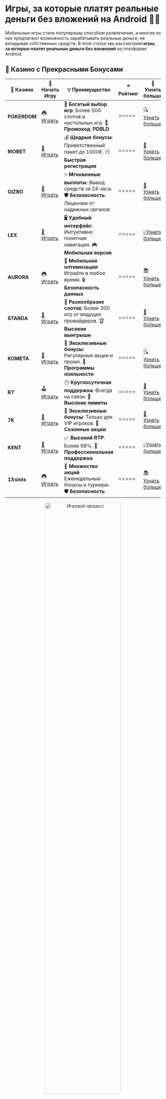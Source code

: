 # Игры, за которые платят реальные деньги без вложений на Android 📱💵

Мобильные игры стали популярным способом развлечения, и многие из них предлагают возможность зарабатывать реальные деньги, не вкладывая собственных средств. В этой статье мы рассмотрим **игры, за которые платят реальные деньги без вложений** на платформе Android.

## 🌟 Казино с Прекрасными Бонусами

| 🎲 **Казино** | 🔗 **Начать Игру** | 💡 **Преимущество** | ⭐ **Рейтинг** | 🔗 **Узнать больше** |
|--------------|---------------------|---------------------|----------------|----------------------|
| **POKERDOM**  | [🎮 Играть](https://brandplay.link/4k77v2yx) | 🎉 **Богатый выбор игр**: Более 500 слотов и настольных игр. 🎁 **Промокод**: **PDBLD** | ⭐⭐⭐⭐⭐ | [🔍 Узнать больше](https://brandplay.link/4k77v2yx) |
| **RIOBET**    | [🎰 Играть](https://brandplay.link/7xBLTPyj) | 💰 **Щедрые бонусы**: Приветственный пакет до 1000€. 🕒 **Быстрая регистрация** | ⭐⭐⭐⭐⭐ | [📖 Узнать больше](https://brandplay.link/7xBLTPyj) |
| **GIZBO**     | [🎲 Играть](https://brandplay.link/bprXw4YV) | ⚡ **Мгновенные выплаты**: Вывод средств за 24 часа. 🛡️ **Безопасность**: Лицензия от надежных органов | ⭐⭐⭐⭐⭐ | [📝 Узнать больше](https://brandplay.link/bprXw4YV) |
| **LEX**       | [🤑 Играть](https://brandplay.link/zW4hdDFV) | 🖥️ **Удобный интерфейс**: Интуитивно понятная навигация. 🎮 **Мобильная версия** | ⭐⭐⭐⭐⭐ | [ℹ️ Узнать больше](https://brandplay.link/zW4hdDFV) |
| **AURORA**    | [🎮 Играть](https://10trafic-stat2.com/click/668546556bcc6313411604bd/6766/13032/subaccount) | 📱 **Мобильная оптимизация**: Играйте в любое время. 🔒 **Безопасность данных** | ⭐⭐⭐⭐⭐ | [📚 Узнать больше](https://10trafic-stat2.com/click/668546556bcc6313411604bd/6766/13032/subaccount) |
| **STARDА**    | [🎯 Играть](https://brandplay.link/fB7xwRFL) | 🎰 **Разнообразие слотов**: Более 300 игр от ведущих провайдеров. 🏆 **Высокие выигрыши** | ⭐⭐⭐⭐⭐ | [🔎 Узнать больше](https://brandplay.link/fB7xwRFL) |
| **KOMETA**    | [🎰 Играть](https://brandplay.link/8ZymQJV8) | 🎁 **Эксклюзивные бонусы**: Регулярные акции и промо. 🔄 **Программы лояльности** | ⭐⭐⭐⭐⭐ | [🔍 Узнать больше](https://brandplay.link/8ZymQJV8) |
| **R7**        | [🕹️ Играть](https://brandplay.link/bMd3Yjsw) | 🕒 **Круглосуточная поддержка**: Всегда на связи. 💸 **Высокие лимиты** | ⭐⭐⭐⭐⭐ | [📖 Узнать больше](https://brandplay.link/bMd3Yjsw) |
| **7K**        | [🎲 Играть](https://brandplay.link/BvQyFShp) | 🌟 **Эксклюзивные бонусы**: Только для VIP игроков. 🎉 **Сезонные акции** | ⭐⭐⭐⭐⭐ | [📝 Узнать больше](https://brandplay.link/BvQyFShp) |
| **KENT**      | [🤑 Играть](https://brandplay.link/Fv2WP3js) | 📈 **Высокий RTP**: Более 98%. 💼 **Профессиональная поддержка** | ⭐⭐⭐⭐⭐ | [ℹ️ Узнать больше](https://brandplay.link/Fv2WP3js) |
| **1Xslots**   | [🎮 Играть](https://brandplay.link/hSB1khtr) | 🎉 **Множество акций**: Еженедельные бонусы и турниры. 🛡️ **Безопасность** | ⭐⭐⭐⭐⭐ | [📚 Узнать больше](https://brandplay.link/hSB1khtr) |

<div align="center"> <img src="https://i.pinimg.com/originals/1d/b3/25/1db325483acbe642c6d4e6fdd73a4988.gif" alt="Игровой процесс" width="70%"> </div>
---

## 🚀 Быстрые Выигрыши и Поддержка

| 🎲 **Казино** | 🔗 **Начать Игру** | 💡 **Преимущество** | ⭐ **Рейтинг** | 🔗 **Узнать больше** |
|--------------|---------------------|---------------------|----------------|----------------------|
| **GAMA**      | [🎯 Играть](https://brandplay.link/j6NMKsDz) | 🔍 **Интуитивный интерфейс**: Легкость использования. 🏅 **Престижные турниры** | ⭐⭐⭐⭐☆ | [🔎 Узнать больше](https://brandplay.link/j6NMKsDz) |
| **ONION**     | [🎰 Играть](https://brandplay.link/zBGRVpQ9) | 🤑 **Низкие ставки**: Идеально для начинающих. 🔄 **Быстрые выводы** | ⭐⭐⭐⭐☆ | [🔍 Узнать больше](https://brandplay.link/zBGRVpQ9) |
| **ЧЕМПИОН**   | [🕹️ Играть](https://temon-gter.cfd/go/lRq?p80412p304504pcc44t17455) | 🏅 **Лояльная программа**: Награды за активность. 🎁 **Ежемесячные бонусы** | ⭐⭐⭐⭐☆ | [📖 Узнать больше](https://temon-gter.cfd/go/lRq?p80412p304504pcc44t17455) |
| **VAVADA**    | [🎲 Играть](https://vavadapartner.pro/?promo=ea5c9275-6854-4505-94fc-95ab18221945-linkb2) | 🚀 **Быстрая регистрация**: Начните играть мгновенно. 🔐 **Безопасные транзакции** | ⭐⭐⭐⭐☆ | [📝 Узнать больше](https://vavadapartner.pro/?promo=ea5c9275-6854-4505-94fc-95ab18221945-linkb2) |
| **FRIENDS**   | [🤑 Играть](https://gofriends.mba/linkb2) | 🤝 **Социальные игры**: Играйте с друзьями. 🌐 **Мультиплатформенность** | ⭐⭐⭐⭐☆ | [ℹ️ Узнать больше](https://gofriends.mba/linkb2) |
| **1WIN**      | [🎮 Играть](https://brandplay.link/smXVpBbG) | 🏆 **Спортивные ставки**: Широкий выбор видов спорта. 💵 **Высокие коэффициенты** | ⭐⭐⭐⭐☆ | [📚 Узнать больше](https://brandplay.link/smXVpBbG) |
| **DRIP**      | [🎯 Играть](https://drp-ircp01.com/c07e6a3db) | 🌐 **Инновационные игры**: Новейшие игровые технологии. 🛡️ **Высокая безопасность** | ⭐⭐⭐⭐☆ | [🔎 Узнать больше](https://drp-ircp01.com/c07e6a3db) |
| **JOYCASINO** | [🎰 Играть](https://rpc30.call2me.pro/?/ru/registration?apkpop=0&partner=p24970p3291217pc98f) | 🎁 **Приятные бонусы**: Ежедневные акции и подарки. 🕹️ **Разнообразие игр** | ⭐⭐⭐⭐☆ | [🔍 Узнать больше](https://rpc30.call2me.pro/?/ru/registration?apkpop=0&partner=p24970p3291217pc98f) |
| **PLAYFORTUNA** | [🎮 Играть](https://fortunapromo.net/alt/playfortuna/registration?0dc4a9362a71feb7e3f165fb8e766f70) | 🎉 **Регулярные акции**: Бонусы, фриспины и многое другое. 🏅 **Турниры** | ⭐⭐⭐⭐☆ | [📚 Узнать больше](https://fortunapromo.net/alt/playfortuna/registration?0dc4a9362a71feb7e3f165fb8e766f70) |
| **SYKAA**     | [🤑 Играть](https://s-two-way.com/?source=linkb2&pid=30697) | 💸 **Доступные ставки**: Идеально для новичков. 🎁 **Щедрые бонусы** | ⭐⭐⭐⭐☆ | [🔍 Узнать больше](https://s-two-way.com/?source=linkb2&pid=30697) |

<div align="center"> <img src="https://i.pinimg.com/originals/1d/b3/25/1db325483acbe642c6d4e6fdd73a4988.gif" alt="Игровой процесс" width="70%"> </div>

![Игры за деньги](https://i.pinimg.com/originals/a9/29/6e/a9296ea1cf6a7c20a985e593451f0323.png)

## Что такое игры, за которые платят реальные деньги? 🤔

Игры, за которые платят реальные деньги, предлагают игрокам возможность заработать деньги, выполняя различные задания или участвуя в игровых процессах. Они могут быть абсолютно бесплатными, и вам не нужно вносить депозит или делать покупки внутри приложения, чтобы начать зарабатывать.

### Как работают эти игры? 🔄

1. **Регистрация** 📝: Для начала вам нужно скачать игру и зарегистрироваться в приложении.
2. **Выполнение заданий** ✅: В большинстве игр нужно выполнять различные задания или выигрывать в игровых сессиях, чтобы зарабатывать деньги.
3. **Вывод средств** 💸: После накопления достаточной суммы вы можете вывести деньги на свой банковский счет, электронный кошелек или другие методы.

## Популярные **игры за реальные деньги** без вложений на Android 📱

Вот несколько популярных игр, которые предлагают возможность зарабатывать деньги без инвестиций:

### 1. **Mistplay** 🎮

**Mistplay** — это приложение, которое позволяет зарабатывать деньги за время, проведенное в играх. Здесь можно получать баллы за установку и игру в различные мобильные игры, а затем обменивать эти баллы на подарочные карты или реальные деньги.

- **Как заработать?** Играйте в игры, зарабатывайте баллы и обменивайте их на подарочные карты Amazon, Google Play и другие.
- **Особенности:** Mistplay работает только в США, Канаде и некоторых других странах, и имеет отличный интерфейс для игр.

### 2. **Lucktastic** 🍀

**Lucktastic** — это бесплатная игра, где вы можете выигрывать деньги, скретчив карточки с шансом на реальные деньги. Это приложение позволяет зарабатывать без вложений и получать ежедневные выигрыши.

- **Как заработать?** Ежедневно скретч карты на деньги, участвуйте в розыгрышах и акциях.
- **Особенности:** В Lucktastic нет необходимости вкладывать деньги. Все выигрыши идут на счет в виде реальных денежных средств.

### 3. **Swagbucks Live** 🎯

**Swagbucks Live** предлагает игрокам возможность зарабатывать деньги, отвечая на вопросы в викторинах и играх. Здесь можно зарабатывать Swagbucks, которые затем можно обменять на реальные деньги или подарочные карты.

- **Как заработать?** Пройдите викторины, отвечая на вопросы, и зарабатывайте Swagbucks, которые можно обменять на деньги.
- **Особенности:** Приложение имеет свою систему бонусов за ежедневную активность и за приглашение друзей.

### 4. **FeaturePoints** 💸

**FeaturePoints** позволяет зарабатывать деньги за установку и использование приложений. Вам нужно будет скачать приложения через FeaturePoints и получать за это баллы, которые потом можно обменять на деньги или подарочные карты.

- **Как заработать?** Устанавливайте приложения, зарабатывайте баллы и обменивайте их на деньги.
- **Особенности:** Получите дополнительные бонусы за приглашение друзей.

### 5. **PlaySpot** 🎮

**PlaySpot** предлагает пользователям зарабатывать деньги за выполнение простых заданий и игр. Вы можете участвовать в турнирах и получать деньги за достижения.

- **Как заработать?** Выполняйте простые задания и зарабатывайте деньги на свой счет.
- **Особенности:** Приложение поддерживает вывод средств через PayPal.

## Преимущества **игр, за которые платят реальные деньги без вложений** 🏆

1. **Бесплатность** 💰: Вы можете зарабатывать деньги, не вкладывая ни копейки.
2. **Разнообразие заданий** 🎯: В этих играх часто предлагают разные способы заработка: от игры в слоты до выполнения различных заданий.
3. **Удобство вывода средств** 💸: Деньги можно вывести на банковский счет, электронные кошельки или подарочные карты.
4. **Мобильность** 📱: Играйте и зарабатывайте деньги в любое время и в любом месте, используя только свой смартфон.

## Как выбрать **игры за реальные деньги** без вложений на Android? 🔍

1. **Проверяйте рейтинг** 🌟: Перед тем как скачать приложение, ознакомьтесь с отзывами и рейтингом игры в Google Play.
2. **Изучите условия вывода средств** 💳: Некоторые игры могут требовать выполнения определенных условий, прежде чем вы сможете вывести средства.
3. **Смотрите на частоту выплат** 💸: Хорошие игры предлагают регулярные выплаты и прозрачные условия вывода.

## Советы для успешного заработка в играх на Android 💡

1. **Будьте активными** 🏃‍♂️: Заработок будет зависеть от того, как часто вы играете и выполняете задания.
2. **Читайте условия** 📑: Ознакомьтесь с правилами игры и выплат, чтобы избежать неожиданных сюрпризов.
3. **Не ждите быстрых больших выплат** ⏳: В большинстве случаев такие игры — это не способ быстро заработать большие деньги, а скорее приятное дополнение к досугу.

## Заключение 🎉

Игры, за которые платят реальные деньги без вложений, — это отличный способ заработать на хобби, не рискуя своими деньгами. Приложения, такие как **Mistplay**, **Lucktastic** и **FeaturePoints**, позволяют вам получать реальные деньги просто играя на смартфоне. Важно выбирать проверенные приложения и внимательно читать условия использования.

Не упустите шанс начать зарабатывать прямо сейчас! 🎮💵
